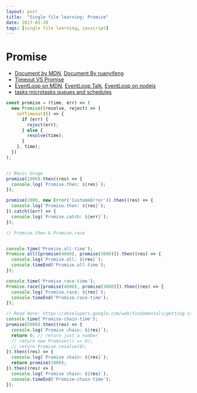 ```yaml
---
layout: post
title:  "Single file learning: Promise"
date: 2017-03-20
tags: [single file learning, javscript]
---
```


# Promise
* [Document by MDN](https://developer.mozilla.org/en-US/docs/Web/JavaScript/Reference/Global_Objects/Promise), [Document By ruanyifeng](http://es6.ruanyifeng.com/#docs/promise)
* [Timeout VS Promise](https://zhuanlan.zhihu.com/p/25407758?utm_source=tuicool&utm_medium=referral)
* [EventLoop on MDN](https://developer.mozilla.org/en/docs/Web/JavaScript/EventLoop), [EventLoop Talk](https://webapplog.com/event-loop/), [EventLoop on nodejs](https://nodejs.org/en/docs/guides/event-loop-timers-and-nexttick/)
* [tasks microtasks queues and schedules](https://jakearchibald.com/2015/tasks-microtasks-queues-and-schedules/)

```js
const promise = (time, err) => (
  new Promise((resolve, reject) => {
    setTimeout(() => {
      if (err) {
        reject(err);
      } else {
        resolve(time);
      }
    }, time);
  })
);


// Basic Usage
promise(1000).then((res) => {
  console.log(`Promise.then: ${res}`);
});

promise(2000, new Error('CustomeError')).then((res) => {
  console.log(`Promise.then: ${res}`);
}).catch((err) => {
  console.log(`Promise.catch: ${err}`);
});

// Promise.then & Promise.race


console.time('Promise.all-time');
Promise.all([promise(4000), promise(3000)]).then((res) => {
  console.log(`Promise.all: ${res}`);
  console.timeEnd('Promise.all-time');
});

console.time('Promise.race-time');
Promise.race([promise(4000), promise(3000)]).then((res) => {
  console.log(`Promise.race: ${res}`);
  console.timeEnd('Promise.race-time');
});

// Read more: https://developers.google.com/web/fundamentals/getting-started/primers/promises#error_handling
console.time('Promise-chain-time');
promise(5000).then((res) => {
  console.log(`Promise chain: ${res}`);
  return 0; // return just a number
  // return new Promise(() => 0);
  // return Promise.resolve(0);
}).then((res) => {
  console.log(`Promise chain: ${res}`);
  return promise(1000);
}).then((res) => {
  console.log(`Promise chain: ${res}`);
  console.timeEnd('Promise-chain-time');
});

```
